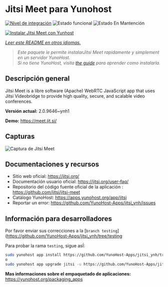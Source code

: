 <!--
Este archivo README esta generado automaticamente<https://github.com/YunoHost/apps/tree/master/tools/readme_generator>
No se debe editar a mano.
-->

# Jitsi Meet para Yunohost

[![Nivel de integración](https://dash.yunohost.org/integration/jitsi.svg)](https://ci-apps.yunohost.org/ci/apps/jitsi/) ![Estado funcional](https://ci-apps.yunohost.org/ci/badges/jitsi.status.svg) ![Estado En Mantención](https://ci-apps.yunohost.org/ci/badges/jitsi.maintain.svg)

[![Instalar Jitsi Meet con Yunhost](https://install-app.yunohost.org/install-with-yunohost.svg)](https://install-app.yunohost.org/?app=jitsi)

*[Leer este README en otros idiomas.](./ALL_README.md)*

> *Este paquete le permite instalarJitsi Meet rapidamente y simplement en un servidor YunoHost.*  
> *Si no tiene YunoHost, visita [the guide](https://yunohost.org/install) para aprender como instalarla.*

## Descripción general

Jitsi Meet is a libre software (Apache) WebRTC JavaScript app that uses Jitsi Videobridge to provide high quality, secure, and scalable video conferences.


**Versión actual:** 2.0.9646~ynh1

**Demo:** <https://meet.jit.si/>

## Capturas

![Captura de Jitsi Meet](./doc/screenshots/screenshot.png)

## Documentaciones y recursos

- Sitio web oficial: <https://jitsi.org/>
- Documentación usuario oficial: <https://jitsi.org/user-faq/>
- Repositorio del código fuente oficial de la aplicación : <https://github.com/jitsi/jitsi-meet>
- Catálogo YunoHost: <https://apps.yunohost.org/app/jitsi>
- Reportar un error: <https://github.com/YunoHost-Apps/jitsi_ynh/issues>

## Información para desarrolladores

Por favor enviar sus correcciones a la [`branch testing`](https://github.com/YunoHost-Apps/jitsi_ynh/tree/testing

Para probar la rama `testing`, sigue asÍ:

```bash
sudo yunohost app install https://github.com/YunoHost-Apps/jitsi_ynh/tree/testing --debug
o
sudo yunohost app upgrade jitsi -u https://github.com/YunoHost-Apps/jitsi_ynh/tree/testing --debug
```

**Mas informaciones sobre el empaquetado de aplicaciones:** <https://yunohost.org/packaging_apps>
